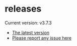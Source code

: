 # releases

Current version: v3.7.3

* [The latest version](https://github.com/inkdropapp/releases/releases/latest)
* [Please report any issue here](https://github.com/inkdropapp/forum)

